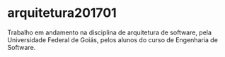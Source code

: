 # arquitetura201701
Trabalho em andamento na disciplina de arquitetura de software, pela Universidade Federal de Goiás, pelos alunos do curso de Engenharia de Software.
